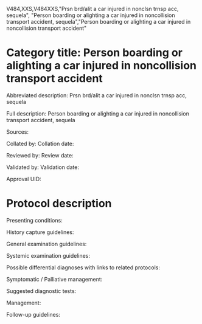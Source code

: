 V484,XXS,V484XXS,"Prsn brd/alit a car injured in nonclsn trnsp acc, sequela", "Person boarding or alighting a car injured in noncollision transport accident, sequela","Person boarding or alighting a car injured in noncollision transport accident"
# Category title: Person boarding or alighting a car injured in noncollision transport accident

Abbreviated description: Prsn brd/alit a car injured in nonclsn trnsp acc, sequela

Full description: Person boarding or alighting a car injured in noncollision transport accident, sequela

Sources:

Collated by:
Collation date:

Reviewed by:
Review date:

Validated by:
Validation date:

Approval UID:

# Protocol description

Presenting conditions:

History capture guidelines:

General examination guidelines:

Systemic examination guidelines:

Possible differential diagnoses with links to related protocols:

Symptomatic / Palliative management:

Suggested diagnostic tests:

Management:

Follow-up guidelines:
